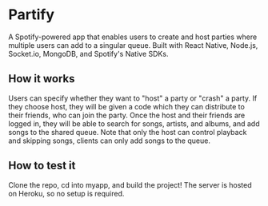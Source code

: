 # Partify

A Spotify-powered app that enables users to create and host parties where multiple users can add to a singular queue. Built with React Native, Node.js, Socket.io, MongoDB, and Spotify's Native SDKs.

## How it works

Users can specify whether they want to "host" a party or "crash" a party. If they choose host, they will be given a code which they can distribute to their friends, who can join the party. Once the host and their friends are logged in, they will be able to search for songs, artists, and albums, and add songs to the shared queue. Note that only the host can control playback and skipping songs, clients can only add songs to the queue.

## How to test it

Clone the repo, cd into myapp, and build the project! The server is hosted on Heroku, so no setup is required.

